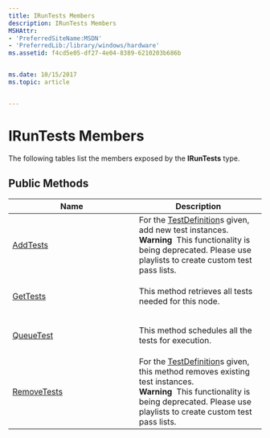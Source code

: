 ```yaml
---
title: IRunTests Members
description: IRunTests Members
MSHAttr:
- 'PreferredSiteName:MSDN'
- 'PreferredLib:/library/windows/hardware'
ms.assetid: f4cd5e05-df27-4e04-8389-6210203b686b


ms.date: 10/15/2017
ms.topic: article


---
```


# IRunTests Members


The following tables list the members exposed by the **IRunTests** type.

## <span id="Public_Methods"></span><span id="public_methods"></span><span id="PUBLIC_METHODS"></span>Public Methods


<table>
<colgroup>
<col width="50%" />
<col width="50%" />
</colgroup>
<thead>
<tr class="header">
<th>Name</th>
<th>Description</th>
</tr>
</thead>
<tbody>
<tr class="odd">
<td><p><a href="iruntests-addtests-method.md" data-raw-source="[AddTests](iruntests-addtests-method.md)">AddTests</a></p></td>
<td>For the <a href="testdefinition-class.md" data-raw-source="[TestDefinition](testdefinition-class.md)">TestDefinition</a>s given, add new test instances.
<div class="alert">
<strong>Warning</strong>  This functionality is being deprecated. Please use playlists to create custom test pass lists.
</div>
<div>
 
</div></td>
</tr>
<tr class="even">
<td><p><a href="irungettests-method---.md" data-raw-source="[GetTests](irungettests-method---.md)">GetTests</a></p></td>
<td><p>This method retrieves all tests needed for this node.</p></td>
</tr>
<tr class="odd">
<td><p><a href="iruntestsqueuetest-method.md" data-raw-source="[QueueTest](iruntestsqueuetest-method.md)">QueueTest</a></p></td>
<td><p>This method schedules all the tests for execution.</p></td>
</tr>
<tr class="even">
<td><p><a href="iruntests-removetests-method.md" data-raw-source="[RemoveTests](iruntests-removetests-method.md)">RemoveTests</a></p></td>
<td>For the <a href="testdefinition-class.md" data-raw-source="[TestDefinition](testdefinition-class.md)">TestDefinition</a>s given, this method removes existing test instances.
<div class="alert">
<strong>Warning</strong>  This functionality is being deprecated. Please use playlists to create custom test pass lists.
</div>
<div>
 
</div></td>
</tr>
</tbody>
</table>

 

 

 






